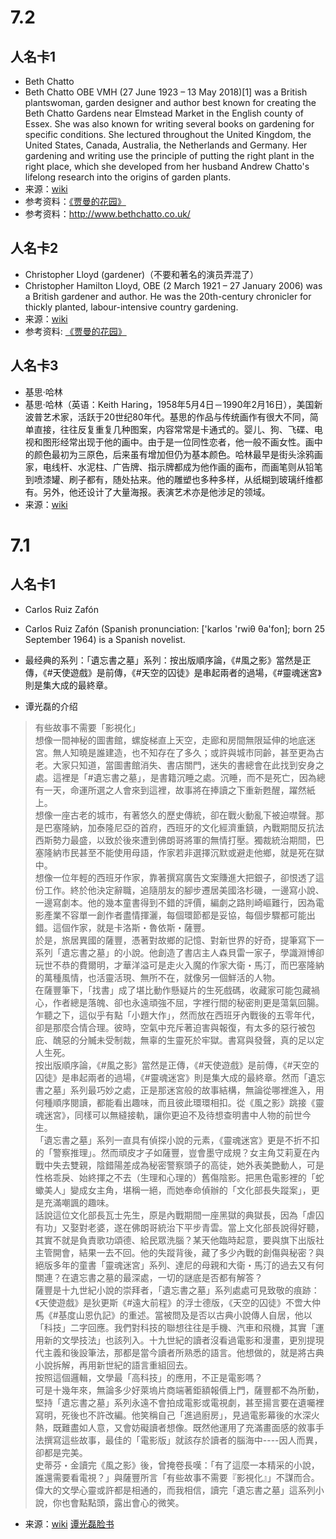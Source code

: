 
# 7.2

## 人名卡1

* Beth Chatto
* Beth Chatto OBE VMH (27 June 1923 – 13 May 2018)[1] was a British plantswoman, garden designer and author best known for creating the Beth Chatto Gardens near Elmstead Market in the English county of Essex. She was also known for writing several books on gardening for specific conditions. She lectured throughout the United Kingdom, the United States, Canada, Australia, the Netherlands and Germany. Her gardening and writing use the principle of putting the right plant in the right place, which she developed from her husband Andrew Chatto's lifelong research into the origins of garden plants.
* 来源：[wiki](https://en.wikipedia.org/wiki/Beth_Chatto)
* 参考资料：[《贾曼的花园》](https://book.douban.com/subject/30192579/)
* 参考资料：http://www.bethchatto.co.uk/






## 人名卡2

* Christopher Lloyd (gardener)（不要和著名的演员弄混了）
* Christopher Hamilton Lloyd, OBE (2 March 1921 – 27 January 2006) was a British gardener and author. He was the 20th-century chronicler for thickly planted, labour-intensive country gardening.
* 来源：[wiki](https://en.wikipedia.org/wiki/Christopher_Lloyd_(gardener))
* 参考资料: [《贾曼的花园》](https://book.douban.com/subject/30192579/)


## 人名卡3

* 基思·哈林
* 基思·哈林（英语：Keith Haring，1958年5月4日－1990年2月16日），美国新波普艺术家，活跃于20世纪80年代。基思的作品与传统画作有很大不同，简单直接，往往反复重复几种图案，内容常常是卡通式的。婴儿、狗、飞碟、电视和图形经常出现于他的画中。由于是一位同性恋者，他一般不画女性。画中的颜色最初为三原色，后来虽有增加但仍为基本颜色。哈林最早是街头涂鸦画家，电线杆、水泥柱、广告牌、指示牌都成为他作画的画布，而画笔则从铅笔到喷漆罐、刷子都有，随处拈来。他的雕塑也多种多样，从纸糊到玻璃纤维都有。另外，他还设计了大量海报。表演艺术亦是他涉足的领域。
* 来源：[wiki](https://zh.wikipedia.org/wiki/%E5%87%B1%E6%96%AF%C2%B7%E5%93%88%E6%9E%97)




# 7.1

## 人名卡1

* Carlos Ruiz Zafón
* Carlos Ruiz Zafón (Spanish pronunciation: ['karlos 'rwiθ θa'fon]; born 25 September 1964) is a Spanish novelist.
* 最经典的系列：「遺忘書之墓」系列：按出版順序論，《#風之影》當然是正傳，《#天使遊戲》是前傳，《#天空的囚徒》是串起兩者的過場，《#靈魂迷宮》則是集大成的最終章。

* 谭光磊的介绍

> 有些故事不需要「影視化」  
想像一間神秘的圖書館，螺旋梯直上天空，走廊和房間無限延伸的地底迷宮。無人知曉是誰建造，也不知存在了多久；或許與城市同齡，甚至更為古老。大家只知道，當圖書館消失、書店關門，迷失的書總會在此找到安身之處。這裡是「#遺忘書之墓」，是書籍沉睡之處。沉睡，而不是死亡，因為總有一天，命運所選之人會來到這裡，故事將在捧讀之下重新甦醒，躍然紙上。  
想像一座古老的城市，有著悠久的歷史傳統，卻在戰火動亂下被迫噤聲。那是巴塞隆納，加泰隆尼亞的首府，西班牙的文化經濟重鎮，內戰期間反抗法西斯勢力最盛，以致於後來遭到佛朗哥將軍的無情打壓。獨裁統治期間，巴塞隆納市民甚至不能使用母語，作家若非選擇沉默或避走他鄉，就是死在獄中。  
想像一位年輕的西班牙作家，靠著撰寫廣告文案賺進大把銀子，卻恨透了這份工作。終於他決定辭職，追隨朋友的腳步遷居美國洛杉磯，一邊寫小說、一邊寫劇本。他的幾本童書得到不錯的評價，編劇之路則崎嶇難行，因為電影產業不容單一創作者盡情揮灑，每個環節都是妥協，每個步驟都可能出錯。這個作家，就是卡洛斯・魯依斯・薩豐。  
於是，旅居異國的薩豐，憑著對故鄉的記憶、對新世界的好奇，提筆寫下一系列「遺忘書之墓」的小說。他創造了書店主人森貝雷一家子，學識淵博卻玩世不恭的費爾明，才華洋溢可是走火入魔的作家大衛・馬汀，而巴塞隆納的萬種風情，也活靈活現、無所不在，就像另一個鮮活的人物。  
在薩豐筆下，「找書」成了堪比動作懸疑片的生死戲碼，收藏家可能包藏禍心，作者總是落魄、卻也永遠頑強不屈，字裡行間的秘密則更是蕩氣回腸。乍聽之下，這似乎有點「小題大作」，然而放在西班牙內戰後的五零年代，卻是那麼合情合理。彼時，空氣中充斥著迫害與報復，有太多的惡行被包庇、醜惡的分贓未受制裁，無辜的生靈死於牢獄。書寫與發聲，真的足以定人生死。  
按出版順序論，《#風之影》當然是正傳，《#天使遊戲》是前傳，《#天空的囚徒》是串起兩者的過場，《#靈魂迷宮》則是集大成的最終章。然而「遺忘書之墓」系列最巧妙之處，正是那迷宮般的故事結構，無論從哪裡進入，用何種順序閱讀，都能看出趣味，而且彼此環環相扣。從《風之影》跳接《靈魂迷宮》，同樣可以無縫接軌，讓你更迫不及待想查明書中人物的前世今生。  
「遺忘書之墓」系列一直具有偵探小說的元素，《靈魂迷宮》更是不折不扣的「警察推理」。然而頑皮才子如薩豐，豈會墨守成規？女主角艾莉夏在內戰中失去雙親，陰錯陽差成為秘密警察頭子的高徒，她外表美艷動人，可是性格乖戾、始終揮之不去（生理和心理的）舊傷陰影。把黑色電影裡的「蛇蠍美人」變成女主角，堪稱一絕，而她奉命偵辦的「文化部長失蹤案」，更是充滿嘲諷的趣味。  
話說這位文化部長瓦士先生，原是內戰期間一座黑獄的典獄長，因為「虐囚有功」又娶對老婆，遂在佛朗哥統治下平步青雲。當上文化部長說得好聽，其實不就是負責歌功頌德、給民眾洗腦？某天他臨時起意，要與旗下出版社主管開會，結果一去不回。他的失蹤背後，藏了多少內戰的創傷與秘密？與絕版多年的童書「靈魂迷宮」系列、達尼的母親和大衛・馬汀的過去又有何關連？在遺忘書之墓的最深處，一切的謎底是否都有解答？  
薩豐是十九世紀小說的崇拜者，「遺忘書之墓」系列處處可見致敬的痕跡：《天使遊戲》是狄更斯《#遠大前程》的浮士德版，《天空的囚徒》不啻大仲馬《#基度山恩仇記》的重述。當被問及是否以古典小說傳人自居，他以「科技」二字回應。我們對科技的聯想往往是手機、汽車和飛機，其實「運用新的文學技法」也該列入。十九世紀的讀者沒看過電影和漫畫，更別提現代主義和後設筆法，那都是當今讀者所熟悉的語言。他想做的，就是將古典小說拆解，再用新世紀的語言重組回去。  
按照這個邏輯，文學最「高科技」的應用，不正是電影嗎？  
可是十幾年來，無論多少好萊塢片商端著鉅額報價上門，薩豐都不為所動，堅持「遺忘書之墓」系列永遠不會拍成電影或電視劇，甚至揚言要在遺囑裡寫明，死後也不許改編。他笑稱自己「進過廚房」，見過電影幕後的水深火熱，既難盡如人意，又會妨礙讀者想像。既然他運用了充滿畫面感的敘事手法撰寫這些故事，最佳的「電影版」就該存於讀者的腦海中----因人而異，卻都是完美。  
史蒂芬・金讀完《風之影》後，曾掩卷長嘆：「有了這麼一本精采的小說，誰還需要看電視？」與薩豐所言「有些故事不需要『影視化』」不謀而合。偉大的文學心靈或許都是相通的，而我相信，讀完「遺忘書之墓」這系列小說，你也會點點頭，露出會心的微笑。  

* 来源：[wiki](https://en.wikipedia.org/wiki/Carlos_Ruiz_Zaf%C3%B3n)  [谭光磊脸书](https://www.facebook.com/grayhawklit?hc_ref=ART5rsTyk-A07vaG69G69_iMozng8068HPR0WsH22WiVHyyS8QFp_Db6TQoXukeI35w&fref=nf)
